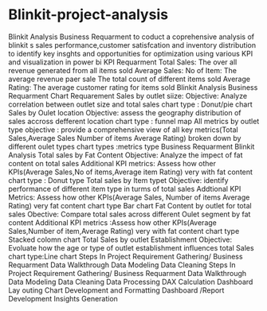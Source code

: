 # Blinkit-project-analysis
Blinkit Analysis
 Business Requarment
 to coduct a coprehensive analysis of blinkit s sales performance,customer satisfcation and
 inventory distribution to identify key insghts and opportunities for optimization using various
 KPI and visualization in power bi
 KPI Requarment
 Total Sales: The over all revenue generated from all items sold 
Average Sales:
 No of Item:
 The average revenue paer sale 
The total count of different items sold
 Average Rating: The average customer rating for items sold
Blinkit Analysis
 Business Requarment
 Chart Requarement
 Sales by outlet siize:
 Objective: Analyze correlation between outlet size and total sales chart type : Donut/pie chart
 Sales by Oulet  location
 Objective: assess the geography distribution of sales accross defferent location chart type : funnel map
 All metrics  by outlet type
 objective : provide a comprehensive view of all key metrics(Total Sales,Average Sales Number of items Average Rating)
 broken down by different  oulet types chart types :metrics type
Business Requarment
 Blinkit Analysis
 Total sales by Fat Content
 Objective: Analyze the impect of fat content on total sales
 Additional KPI metrics: Assess how other KPIs(Average Sales,No of items,Average item Rating) very with fat content chart type : Donut type
 Total sales by Item typet
 Objective: identify performance of different item type in turms of total sales
 Addtional KPI Metrics: Assess how other KPIs(Average Sales, Number of items Average Rating) very fat content chart type Bar chart
 Fat Content by outlet for total sales
 Obective: Compare total sales across different Oulet segment  by fat content
 Additional KPI metrics :Assess how other KPIs(Average Sales,Number of item,Average Rating) very with fat content chart type
 Stacked colomn chart
 Total Sales by outlet Establishment
 Objective: Evoluate how the age or type of outlet establishment influences total Sales chart type:Line chart
Steps In Project
 Requirement Gathering/ Business Requarment
 Data  Walkthrough
 Data Modeling
 Data Cleaning
Steps In Project
 Requirement Gathering/ Business Requarment
 Data  Walkthrough
 Data Modeling
 Data Cleaning
 Data Processing
 DAX Calculation
 Dashboard Lay outing
 Chart Development and Formatting
 Dashboard /Report Development
 Insights Generation
